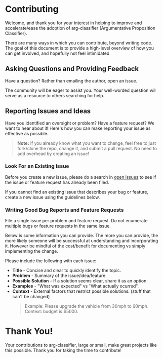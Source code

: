 # Contributing 
Welcome, and thank you for your interest in helping to improve and accelerate/ease the adoption of arg-classifier (Argumentative Proposition Classifier).

There are many ways in which you can contribute, beyond writing code. The goal of this document is to provide a high-level overview of how you can get involved, and hopefully not feel intimidated.

## Asking Questions and Providing Feedback
Have a question? Rather than emailing the author, open an issue.

The community will be eager to assist you. Your well-worded question will serve as a resource to others searching for help.

## Reporting Issues and Ideas
Have you identified an oversight or problem? Have a feature request? We want to hear about it! Here's how you can make reporting your issue as effective as possible.

> **Note:** If you already know what you want to change, feel free to just fork/clone the repo, change it, and submit a pull request. No need to add overhead by creating an issue!

### Look For an Existing Issue
Before you create a new issue, please do a search in [open issues](https://github.com/argrecsys/arg-classifier/issues) to see if the issue or feature request has already been filed.

If you cannot find an existing issue that describes your bug or feature, create a new issue using the guidelines below.

### Writing Good Bug Reports and Feature Requests
File a single issue per problem and feature request. Do not enumerate multiple bugs or feature requests in the same issue.

Below is some information you can provide. The more you can provide, the more likely someone will be successful at understanding and incorporating it. However be mindful of the cost/benefit for documenting vs simply implementing the change.

Please include the following with each issue:
- **Title** - Concise and clear to quickly identify the topic.
- **Problem** - Summary of the issue/idea/feature.
- **Possible Solution** - If a solution seems clear, share it as an option.
- **Examples** - "What was expected" vs "What actually ocurred". 
- **Context** - External factors that restrict possible solutions. (stuff that can't be changed)
    > Example: Please upgrade the vehicle from 30mph to 60mph. Context: budget is $5000.

# Thank You!
Your contributions to arg-classifier, large or small, make great projects like this possible. Thank you for taking the time to contribute!
